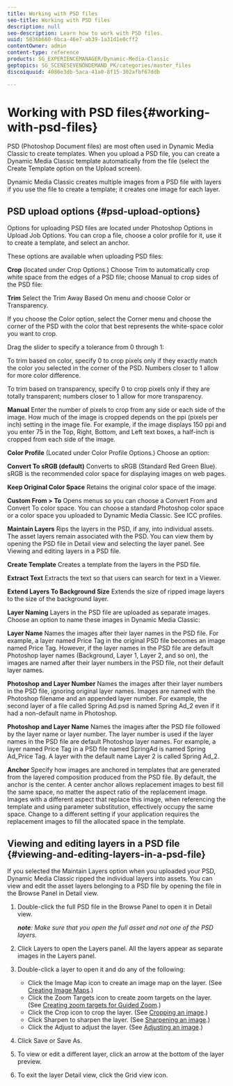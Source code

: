 ```yaml
---
title: Working with PSD files
seo-title: Working with PSD files
description: null
seo-description: Learn how to work with PSD files.
uuid: 5836b660-6bca-46e7-ab39-1a31d1e0cff2
contentOwner: admin
content-type: reference
products: SG_EXPERIENCEMANAGER/Dynamic-Media-Classic
geptopics: SG_SCENESEVENONDEMAND_PK/categories/master_files
discoiquuid: 4086e3db-5aca-41a0-8f15-302afbf67ddb

---
```


# Working with PSD files{#working-with-psd-files}

PSD (Photoshop Document files) are most often used in Dynamic Media Classic to create templates. When you upload a PSD file, you can create a Dynamic Media Classic template automatically from the file (select the Create Template option on the Upload screen).

Dynamic Media Classic creates multiple images from a PSD file with layers if you use the file to create a template; it creates one image for each layer.

## PSD upload options {#psd-upload-options}

Options for uploading PSD files are located under Photoshop Options in Upload Job Options. You can crop a file, choose a color profile for it, use it to create a template, and select an anchor.

These options are available when uploading PSD files:

**Crop** (located under Crop Options.) Choose Trim to automatically crop white space from the edges of a PSD file; choose Manual to crop sides of the PSD file:

**Trim** Select the Trim Away Based On menu and choose Color or Transparency.

If you choose the Color option, select the Corner menu and choose the corner of the PSD with the color that best represents the white-space color you want to crop.

Drag the slider to specify a tolerance from 0 through 1:

To trim based on color, specify 0 to crop pixels only if they exactly match the color you selected in the corner of the PSD. Numbers closer to 1 allow for more color difference.

To trim based on transparency, specify 0 to crop pixels only if they are totally transparent; numbers closer to 1 allow for more transparency.

**Manual** Enter the number of pixels to crop from any side or each side of the image. How much of the image is cropped depends on the ppi (pixels per inch) setting in the image file. For example, if the image displays 150 ppi and you enter 75 in the Top, Right, Bottom, and Left text boxes, a half-inch is cropped from each side of the image.

**Color Profile** (Located under Color Profile Options.) Choose an option:

**Convert To sRGB (default)** Converts to sRGB (Standard Red Green Blue). sRGB is the recommended color space for displaying images on web pages.

**Keep Original Color Space** Retains the original color space of the image.

**Custom From &gt; To** Opens menus so you can choose a Convert From and Convert To color space. You can choose a standard Photoshop color space or a color space you uploaded to Dynamic Media Classic. See ICC profiles.

**Maintain Layers** Rips the layers in the PSD, if any, into individual assets. The asset layers remain associated with the PSD. You can view them by opening the PSD file in Detail view and selecting the layer panel. See Viewing and editing layers in a PSD file.

**Create Template** Creates a template from the layers in the PSD file.

**Extract Text** Extracts the text so that users can search for text in a Viewer.

**Extend Layers To Background Size** Extends the size of ripped image layers to the size of the background layer.

**Layer Naming** Layers in the PSD file are uploaded as separate images. Choose an option to name these images in Dynamic Media Classic:

**Layer Name** Names the images after their layer names in the PSD file. For example, a layer named Price Tag in the original PSD file becomes an image named Price Tag. However, if the layer names in the PSD file are default Photoshop layer names (Background, Layer 1, Layer 2, and so on), the images are named after their layer numbers in the PSD file, not their default layer names.

**Photoshop and Layer Number** Names the images after their layer numbers in the PSD file, ignoring original layer names. Images are named with the Photoshop filename and an appended layer number. For example, the second layer of a file called Spring Ad.psd is named Spring Ad_2 even if it had a non-default name in Photoshop.

**Photoshop and Layer Name** Names the images after the PSD file followed by the layer name or layer number. The layer number is used if the layer names in the PSD file are default Photoshop layer names. For example, a layer named Price Tag in a PSD file named SpringAd is named Spring Ad_Price Tag. A layer with the default name Layer 2 is called Spring Ad_2.

**Anchor** Specify how images are anchored in templates that are generated from the layered composition produced from the PSD file. By default, the anchor is the center. A center anchor allows replacement images to best fill the same space, no matter the aspect ratio of the replacement image. Images with a different aspect that replace this image, when referencing the template and using parameter substitution, effectively occupy the same space. Change to a different setting if your application requires the replacement images to fill the allocated space in the template.

## Viewing and editing layers in a PSD file {#viewing-and-editing-layers-in-a-psd-file}

If you selected the Maintain Layers option when you uploaded your PSD, Dynamic Media Classic ripped the individual layers into assets. You can view and edit the asset layers belonging to a PSD file by opening the file in the Browse Panel in Detail view.

1. Double-click the full PSD file in the Browse Panel to open it in Detail view.

   ***note**: Make sure that you open the full asset and not one of the PSD layers.*

1. Click Layers to open the Layers panel. All the layers appear as separate images in the Layers panel.
1. Double-click a layer to open it and do any of the following:

    * Click the Image Map icon to create an image map on the layer. (See [Creating Image Maps](creating-image-maps.md#creating_image_maps).)
    * Click the Zoom Targets icon to create zoom targets on the layer. (See [Creating zoom targets for Guided Zoom](creating-zoom-targets-guided-zoom.md#creating_zoom_targets_for_guided_zoom).)
    * Click the Crop icon to crop the layer. (See [Cropping an image](cropping-image.md#cropping_an_image).)
    * Click Sharpen to sharpen the layer. (See [Sharpening an image](sharpening-image.md#sharpening_an_image).)
    * Click the Adjust to adjust the layer. (See [Adjusting an image](adjusting-image.md#adjusting_an_image).)

1. Click Save or Save As.
1. To view or edit a different layer, click an arrow at the bottom of the layer preview.
1. To exit the layer Detail view, click the Grid view icon.

